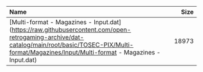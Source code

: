 |Name|Size|
|:---|---:|
|[Multi-format - Magazines - Input.dat](https://raw.githubusercontent.com/open-retrogaming-archive/dat-catalog/main/root/basic/TOSEC-PIX/Multi-format/Magazines/Input/Multi-format - Magazines - Input.dat)|18973|
